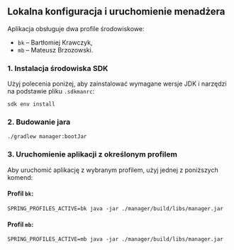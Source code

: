 ## Lokalna konfiguracja i uruchomienie menadżera

Aplikacja obsługuje dwa profile środowiskowe:

* `bk` – Bartłomiej Krawczyk,
* `mb` – Mateusz Brzozowski.

### 1. Instalacja środowiska SDK

Użyj polecenia poniżej, aby zainstalować wymagane wersje JDK i narzędzi na podstawie pliku `.sdkmanrc`:

```shell
sdk env install
```

### 2. Budowanie jara

```shell
./gradlew manager:bootJar
```

### 3. Uruchomienie aplikacji z określonym profilem

Aby uruchomić aplikację z wybranym profilem, użyj jednej z poniższych komend:

#### Profil `bk`:

```shell
SPRING_PROFILES_ACTIVE=bk java -jar ./manager/build/libs/manager.jar
```

#### Profil `mb`:

```shell
SPRING_PROFILES_ACTIVE=mb java -jar ./manager/build/libs/manager.jar
```
